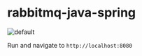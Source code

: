 # rabbitmq-java-spring

![default](https://user-images.githubusercontent.com/23150134/51821563-ace6a880-22ea-11e9-8234-f76ca4642e27.png)

Run and navigate to `http://localhost:8080`
